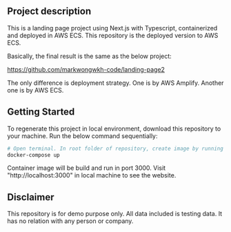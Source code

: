 ## Project description

This is a landing page project using Next.js with Typescript, containerized and deployed in AWS ECS. This repository is the deployed version to AWS ECS.

Basically, the final result is the same as the below project:

https://github.com/markwongwkh-code/landing-page2

The only difference is deployment strategy. One is by AWS Amplify. Another one is by AWS ECS.

## Getting Started

To regenerate this project in local environment, download this repository to your machine. Run the below command sequentially:

```bash
# Open terminal. In root folder of repository, create image by running the below command.
docker-compose up
```

Container image will be build and run in port 3000. Visit "http://localhost:3000" in local machine to see the website.

## Disclaimer

This repository is for demo purpose only. All data included is testing data. It has no relation with any person or company.
